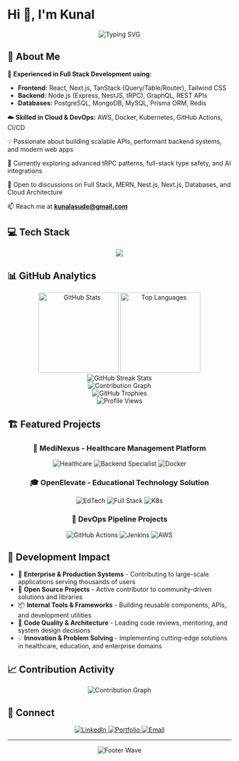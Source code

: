 # Hi 👋, I'm Kunal

<div align="center">
  <img src="https://readme-typing-svg.demolab.com?font=Fira+Code&pause=1000&color=2196F3&center=true&vCenter=true&width=600&lines=Full+Stack+Developer;Backend+Engineer;MERN+%2B+NestJS;Next.js+%7C+tRPC+%7C+TanStack;Cloud+%26+DevOps+Enthusiast" alt="Typing SVG" />
</div>

## 🚀 About Me

🔭 **Experienced in Full Stack Development using:**
- **Frontend:** React, Next.js, TanStack (Query/Table/Router), Tailwind CSS
- **Backend:** Node.js (Express, NestJS, tRPC), GraphQL, REST APIs
- **Databases:** PostgreSQL, MongoDB, MySQL, Prisma ORM, Redis

☁️ **Skilled in Cloud & DevOps:** AWS, Docker, Kubernetes, GitHub Actions, CI/CD

💡 Passionate about building scalable APIs, performant backend systems, and modern web apps

🌱 Currently exploring advanced tRPC patterns, full-stack type safety, and AI integrations

💬 Open to discussions on Full Stack, MERN, Nest.js, Next.js, Databases, and Cloud Architecture

📫 Reach me at **kunalasude@gmail.com**

## 💻 Tech Stack

<div align="center">
  <img src="https://skillicons.dev/icons?i=python,django,fastapi,js,ts,react,nextjs,nodejs,express,nestjs,mongodb,postgresql,mysql,redis,prisma,aws,docker,kubernetes,github,githubactions,graphql,tailwind,bootstrap,bash&perline=12" />
</div>

## 📊 GitHub Analytics

<div align="center">
  <!-- Using alternative GitHub Stats API instances to avoid rate limits -->
  <img height="180em" src="https://github-readme-stats-git-masterrstaa-rickstaa.vercel.app/api?username=KunalAsude&show_icons=true&theme=dark&hide_border=true&count_private=true&include_all_commits=true" alt="GitHub Stats" />
  <img height="180em" src="https://github-readme-stats-git-masterrstaa-rickstaa.vercel.app/api/top-langs/?username=KunalAsude&layout=compact&theme=dark&hide_border=true&langs_count=8" alt="Top Languages" />
</div>

<div align="center">
  <!-- GitHub Streak Stats - More reliable alternative -->
  <img src="https://streak-stats.demolab.com/?user=KunalAsude&theme=dark&hide_border=true" alt="GitHub Streak Stats" />
</div>

<div align="center">
  <!-- Activity Graph - Visual contribution timeline -->
  <img src="https://github-readme-activity-graph.vercel.app/graph?username=KunalAsude&theme=github-compact&bg_color=0d1117&color=2196f3&line=2196f3&point=ffffff&area=true&hide_border=true" alt="Contribution Graph" />
</div>

<div align="center">
  <!-- Profile Trophy - Achievement showcase -->
  <img src="https://github-profile-trophy.vercel.app/?username=KunalAsude&theme=darkhub&no-frame=true&no-bg=true&margin-w=4" alt="GitHub Trophies" />
</div>

<div align="center">
  <img src="https://komarev.com/ghpvc/?username=KunalAsude&label=Profile%20Views&color=2196F3&style=for-the-badge" alt="Profile Views" />
</div>

## 🏗️ Featured Projects

<div align="center">
  
  ### 🏥 **MediNexus** - Healthcare Management Platform
  ![Healthcare](https://img.shields.io/badge/Healthcare-Tech-success?style=for-the-badge&logo=medical-cross)
  ![Backend Specialist](https://img.shields.io/badge/Backend-Specialist-blue?style=for-the-badge&logo=python)
  ![Docker](https://img.shields.io/badge/Docker-Containerized-blue?style=for-the-badge&logo=docker)
  
  ### 🎓 **OpenElevate** - Educational Technology Solution
  ![EdTech](https://img.shields.io/badge/EdTech-Platform-orange?style=for-the-badge&logo=graduation-cap)
  ![Full Stack](https://img.shields.io/badge/Full%20Stack-Developer-black?style=for-the-badge&logo=next.js)
  ![K8s](https://img.shields.io/badge/Kubernetes-Orchestration-blue?style=for-the-badge&logo=kubernetes)
  
  ### 🔧 **DevOps Pipeline Projects**
  ![GitHub Actions](https://img.shields.io/badge/GitHub-Actions-blue?style=for-the-badge&logo=githubactions)
  ![Jenkins](https://img.shields.io/badge/Jenkins-CI/CD-red?style=for-the-badge&logo=jenkins)
  ![AWS](https://img.shields.io/badge/AWS-Cloud-orange?style=for-the-badge&logo=amazon-aws)
  
</div>

## 💼 Development Impact

- 🚀 **Enterprise & Production Systems** - Contributing to large-scale applications serving thousands of users
- 🔧 **Open Source Projects** - Active contributor to community-driven solutions and libraries
- 📦 **Internal Tools & Frameworks** - Building reusable components, APIs, and development utilities
- 🌟 **Code Quality & Architecture** - Leading code reviews, mentoring, and system design decisions
- 💡 **Innovation & Problem Solving** - Implementing cutting-edge solutions in healthcare, education, and enterprise domains

## 📈 Contribution Activity

<div align="center">
  <img src="https://github-readme-activity-graph.vercel.app/graph?username=KunalAsude&theme=github-compact&bg_color=0d1117&color=2196f3&line=2196f3&point=ffffff&area=true&hide_border=true" alt="Contribution Graph" />
</div>

## 🤝 Connect

<div align="center">
  <a href="https://www.linkedin.com/in/kunalasude/" target="_blank">
    <img src="https://img.shields.io/badge/LinkedIn-0077B5?style=for-the-badge&logo=linkedin&logoColor=white" alt="LinkedIn" />
  </a>
  <a href="https://kunalasude.dev" target="_blank">
    <img src="https://img.shields.io/badge/Portfolio-000000?style=for-the-badge&logo=About.me&logoColor=white" alt="Portfolio" />
  </a>
  <a href="mailto:kunalasude@gmail.com" target="_blank">
    <img src="https://img.shields.io/badge/Email-D14836?style=for-the-badge&logo=gmail&logoColor=white" alt="Email" />
  </a>
</div>

---

<div align="center">
  <img src="https://capsule-render.vercel.app/api?type=waving&color=2196F3&height=100&section=footer" alt="Footer Wave" />
</div>
